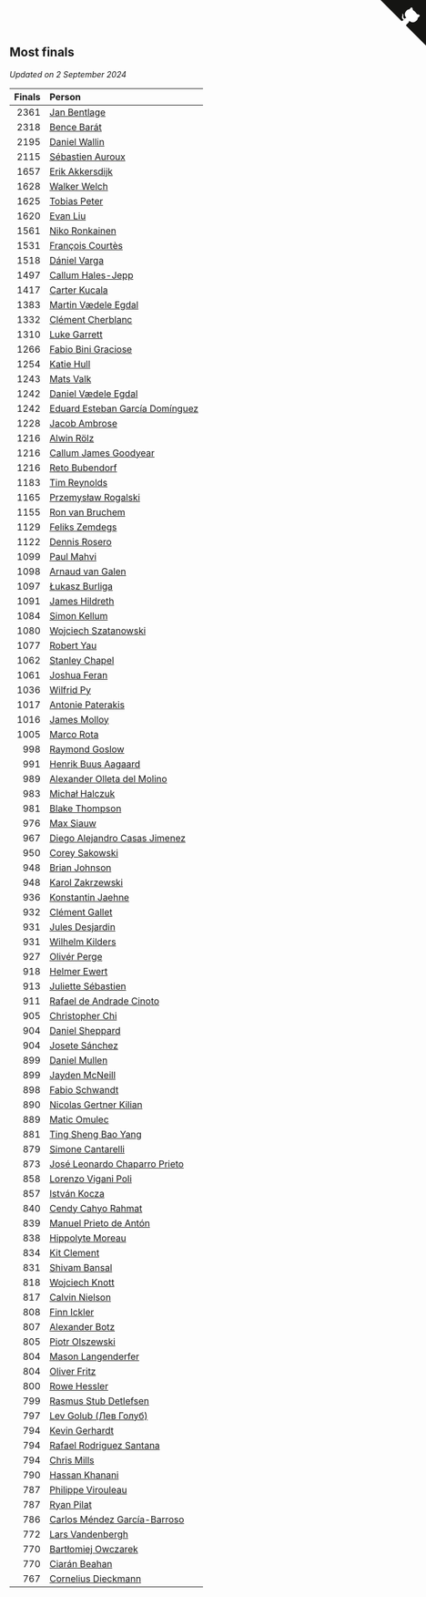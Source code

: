 ## Most finals

*Updated on  2 September 2024*

| Finals | Person |
| ---: | :--- |
| 2361 | [Jan Bentlage](https://www.worldcubeassociation.org/persons/2010BENT01) |
| 2318 | [Bence Barát](https://www.worldcubeassociation.org/persons/2008BARA01) |
| 2195 | [Daniel Wallin](https://www.worldcubeassociation.org/persons/2013WALL03) |
| 2115 | [Sébastien Auroux](https://www.worldcubeassociation.org/persons/2008AURO01) |
| 1657 | [Erik Akkersdijk](https://www.worldcubeassociation.org/persons/2005AKKE01) |
| 1628 | [Walker Welch](https://www.worldcubeassociation.org/persons/2011WELC01) |
| 1625 | [Tobias Peter](https://www.worldcubeassociation.org/persons/2014PETE03) |
| 1620 | [Evan Liu](https://www.worldcubeassociation.org/persons/2009LIUE01) |
| 1561 | [Niko Ronkainen](https://www.worldcubeassociation.org/persons/2010RONK01) |
| 1531 | [François Courtès](https://www.worldcubeassociation.org/persons/2008COUR01) |
| 1518 | [Dániel Varga](https://www.worldcubeassociation.org/persons/2008VARG01) |
| 1497 | [Callum Hales-Jepp](https://www.worldcubeassociation.org/persons/2012HALE01) |
| 1417 | [Carter Kucala](https://www.worldcubeassociation.org/persons/2015KUCA01) |
| 1383 | [Martin Vædele Egdal](https://www.worldcubeassociation.org/persons/2013EGDA02) |
| 1332 | [Clément Cherblanc](https://www.worldcubeassociation.org/persons/2014CHER05) |
| 1310 | [Luke Garrett](https://www.worldcubeassociation.org/persons/2017GARR05) |
| 1266 | [Fabio Bini Graciose](https://www.worldcubeassociation.org/persons/2010GRAC02) |
| 1254 | [Katie Hull](https://www.worldcubeassociation.org/persons/2010HULL01) |
| 1243 | [Mats Valk](https://www.worldcubeassociation.org/persons/2007VALK01) |
| 1242 | [Daniel Vædele Egdal](https://www.worldcubeassociation.org/persons/2013EGDA01) |
| 1242 | [Eduard Esteban García Domínguez](https://www.worldcubeassociation.org/persons/2011EDUA01) |
| 1228 | [Jacob Ambrose](https://www.worldcubeassociation.org/persons/2010AMBR01) |
| 1216 | [Alwin Rölz](https://www.worldcubeassociation.org/persons/2016ROLZ01) |
| 1216 | [Callum James Goodyear](https://www.worldcubeassociation.org/persons/2012GOOD02) |
| 1216 | [Reto Bubendorf](https://www.worldcubeassociation.org/persons/2012BUBE01) |
| 1183 | [Tim Reynolds](https://www.worldcubeassociation.org/persons/2005REYN01) |
| 1165 | [Przemysław Rogalski](https://www.worldcubeassociation.org/persons/2013ROGA02) |
| 1155 | [Ron van Bruchem](https://www.worldcubeassociation.org/persons/2003BRUC01) |
| 1129 | [Feliks Zemdegs](https://www.worldcubeassociation.org/persons/2009ZEMD01) |
| 1122 | [Dennis Rosero](https://www.worldcubeassociation.org/persons/2010ROSE03) |
| 1099 | [Paul Mahvi](https://www.worldcubeassociation.org/persons/2012MAHV01) |
| 1098 | [Arnaud van Galen](https://www.worldcubeassociation.org/persons/2006GALE01) |
| 1097 | [Łukasz Burliga](https://www.worldcubeassociation.org/persons/2013BURL01) |
| 1091 | [James Hildreth](https://www.worldcubeassociation.org/persons/2009HILD01) |
| 1084 | [Simon Kellum](https://www.worldcubeassociation.org/persons/2016KELL12) |
| 1080 | [Wojciech Szatanowski](https://www.worldcubeassociation.org/persons/2011SZAT01) |
| 1077 | [Robert Yau](https://www.worldcubeassociation.org/persons/2009YAUR01) |
| 1062 | [Stanley Chapel](https://www.worldcubeassociation.org/persons/2016CHAP04) |
| 1061 | [Joshua Feran](https://www.worldcubeassociation.org/persons/2011FERA01) |
| 1036 | [Wilfrid Py](https://www.worldcubeassociation.org/persons/2016PYWI01) |
| 1017 | [Antonie Paterakis](https://www.worldcubeassociation.org/persons/2012PATE01) |
| 1016 | [James Molloy](https://www.worldcubeassociation.org/persons/2011MOLL01) |
| 1005 | [Marco Rota](https://www.worldcubeassociation.org/persons/2009ROTA01) |
| 998 | [Raymond Goslow](https://www.worldcubeassociation.org/persons/2014GOSL01) |
| 991 | [Henrik Buus Aagaard](https://www.worldcubeassociation.org/persons/2006BUUS01) |
| 989 | [Alexander Olleta del Molino](https://www.worldcubeassociation.org/persons/2008OLLE01) |
| 983 | [Michał Halczuk](https://www.worldcubeassociation.org/persons/2006HALC01) |
| 981 | [Blake Thompson](https://www.worldcubeassociation.org/persons/2010THOM03) |
| 976 | [Max Siauw](https://www.worldcubeassociation.org/persons/2017SIAU02) |
| 967 | [Diego Alejandro Casas Jimenez](https://www.worldcubeassociation.org/persons/2014JIME05) |
| 950 | [Corey Sakowski](https://www.worldcubeassociation.org/persons/2011SAKO01) |
| 948 | [Brian Johnson](https://www.worldcubeassociation.org/persons/2013JOHN10) |
| 948 | [Karol Zakrzewski](https://www.worldcubeassociation.org/persons/2014ZAKR01) |
| 936 | [Konstantin Jaehne](https://www.worldcubeassociation.org/persons/2015JAEH01) |
| 932 | [Clément Gallet](https://www.worldcubeassociation.org/persons/2004GALL02) |
| 931 | [Jules Desjardin](https://www.worldcubeassociation.org/persons/2010DESJ01) |
| 931 | [Wilhelm Kilders](https://www.worldcubeassociation.org/persons/2010KILD02) |
| 927 | [Olivér Perge](https://www.worldcubeassociation.org/persons/2007PERG01) |
| 918 | [Helmer Ewert](https://www.worldcubeassociation.org/persons/2015EWER01) |
| 913 | [Juliette Sébastien](https://www.worldcubeassociation.org/persons/2014SEBA01) |
| 911 | [Rafael de Andrade Cinoto](https://www.worldcubeassociation.org/persons/2007CINO01) |
| 905 | [Christopher Chi](https://www.worldcubeassociation.org/persons/2014CHIC01) |
| 904 | [Daniel Sheppard](https://www.worldcubeassociation.org/persons/2009SHEP01) |
| 904 | [Josete Sánchez](https://www.worldcubeassociation.org/persons/2015SANC18) |
| 899 | [Daniel Mullen](https://www.worldcubeassociation.org/persons/2016MULL04) |
| 899 | [Jayden McNeill](https://www.worldcubeassociation.org/persons/2012MCNE01) |
| 898 | [Fabio Schwandt](https://www.worldcubeassociation.org/persons/2014SCHW02) |
| 890 | [Nicolas Gertner Kilian](https://www.worldcubeassociation.org/persons/2013GERT01) |
| 889 | [Matic Omulec](https://www.worldcubeassociation.org/persons/2010OMUL02) |
| 881 | [Ting Sheng Bao Yang](https://www.worldcubeassociation.org/persons/2008BAOY01) |
| 879 | [Simone Cantarelli](https://www.worldcubeassociation.org/persons/2012CANT02) |
| 873 | [José Leonardo Chaparro Prieto](https://www.worldcubeassociation.org/persons/2011CHAP01) |
| 858 | [Lorenzo Vigani Poli](https://www.worldcubeassociation.org/persons/2007POLI01) |
| 857 | [István Kocza](https://www.worldcubeassociation.org/persons/2005KOCZ01) |
| 840 | [Cendy Cahyo Rahmat](https://www.worldcubeassociation.org/persons/2010RAHM02) |
| 839 | [Manuel Prieto de Antón](https://www.worldcubeassociation.org/persons/2015ANTO04) |
| 838 | [Hippolyte Moreau](https://www.worldcubeassociation.org/persons/2008MORE02) |
| 834 | [Kit Clement](https://www.worldcubeassociation.org/persons/2008CLEM01) |
| 831 | [Shivam Bansal](https://www.worldcubeassociation.org/persons/2011BANS02) |
| 818 | [Wojciech Knott](https://www.worldcubeassociation.org/persons/2011KNOT01) |
| 817 | [Calvin Nielson](https://www.worldcubeassociation.org/persons/2014NIEL03) |
| 808 | [Finn Ickler](https://www.worldcubeassociation.org/persons/2012ICKL01) |
| 807 | [Alexander Botz](https://www.worldcubeassociation.org/persons/2013BOTZ01) |
| 805 | [Piotr Olszewski](https://www.worldcubeassociation.org/persons/2013OLSZ02) |
| 804 | [Mason Langenderfer](https://www.worldcubeassociation.org/persons/2013LANG03) |
| 804 | [Oliver Fritz](https://www.worldcubeassociation.org/persons/2014FRIT02) |
| 800 | [Rowe Hessler](https://www.worldcubeassociation.org/persons/2007HESS01) |
| 799 | [Rasmus Stub Detlefsen](https://www.worldcubeassociation.org/persons/2014DETL01) |
| 797 | [Lev Golub (Лев Голуб)](https://www.worldcubeassociation.org/persons/2014HOLU01) |
| 794 | [Kevin Gerhardt](https://www.worldcubeassociation.org/persons/2013GERH01) |
| 794 | [Rafael Rodriguez Santana](https://www.worldcubeassociation.org/persons/2012SANT12) |
| 794 | [Chris Mills](https://www.worldcubeassociation.org/persons/2014MILL04) |
| 790 | [Hassan Khanani](https://www.worldcubeassociation.org/persons/2018KHAN26) |
| 787 | [Philippe Virouleau](https://www.worldcubeassociation.org/persons/2008VIRO01) |
| 787 | [Ryan Pilat](https://www.worldcubeassociation.org/persons/2016PILA03) |
| 786 | [Carlos Méndez García-Barroso](https://www.worldcubeassociation.org/persons/2010GARC02) |
| 772 | [Lars Vandenbergh](https://www.worldcubeassociation.org/persons/2003VAND01) |
| 770 | [Bartłomiej Owczarek](https://www.worldcubeassociation.org/persons/2013OWCZ01) |
| 770 | [Ciarán Beahan](https://www.worldcubeassociation.org/persons/2012BEAH01) |
| 767 | [Cornelius Dieckmann](https://www.worldcubeassociation.org/persons/2009DIEC01) |


<a href="https://github.com/jonatanklosko/wca_statistics" class="github-corner" aria-label="View source on Github"><svg width="80" height="80" viewBox="0 0 250 250" style="fill:#151513; color:#fff; position: absolute; top: 0; border: 0; right: 0;" aria-hidden="true"><path d="M0,0 L115,115 L130,115 L142,142 L250,250 L250,0 Z"></path><path d="M128.3,109.0 C113.8,99.7 119.0,89.6 119.0,89.6 C122.0,82.7 120.5,78.6 120.5,78.6 C119.2,72.0 123.4,76.3 123.4,76.3 C127.3,80.9 125.5,87.3 125.5,87.3 C122.9,97.6 130.6,101.9 134.4,103.2" fill="currentColor" style="transform-origin: 130px 106px;" class="octo-arm"></path><path d="M115.0,115.0 C114.9,115.1 118.7,116.5 119.8,115.4 L133.7,101.6 C136.9,99.2 139.9,98.4 142.2,98.6 C133.8,88.0 127.5,74.4 143.8,58.0 C148.5,53.4 154.0,51.2 159.7,51.0 C160.3,49.4 163.2,43.6 171.4,40.1 C171.4,40.1 176.1,42.5 178.8,56.2 C183.1,58.6 187.2,61.8 190.9,65.4 C194.5,69.0 197.7,73.2 200.1,77.6 C213.8,80.2 216.3,84.9 216.3,84.9 C212.7,93.1 206.9,96.0 205.4,96.6 C205.1,102.4 203.0,107.8 198.3,112.5 C181.9,128.9 168.3,122.5 157.7,114.1 C157.9,116.9 156.7,120.9 152.7,124.9 L141.0,136.5 C139.8,137.7 141.6,141.9 141.8,141.8 Z" fill="currentColor" class="octo-body"></path></svg></a><style>.github-corner:hover .octo-arm{animation:octocat-wave 560ms ease-in-out}@keyframes octocat-wave{0%,100%{transform:rotate(0)}20%,60%{transform:rotate(-25deg)}40%,80%{transform:rotate(10deg)}}@media (max-width:500px){.github-corner:hover .octo-arm{animation:none}.github-corner .octo-arm{animation:octocat-wave 560ms ease-in-out}}</style>
